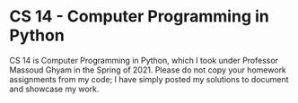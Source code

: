 # CS 14 - Computer Programming in Python
CS 14 is Computer Programming in Python, which I took under Professor Massoud Ghyam in the Spring of 2021. Please do not copy your homework assignments from my code; I have simply posted my solutions to document and showcase my work.

